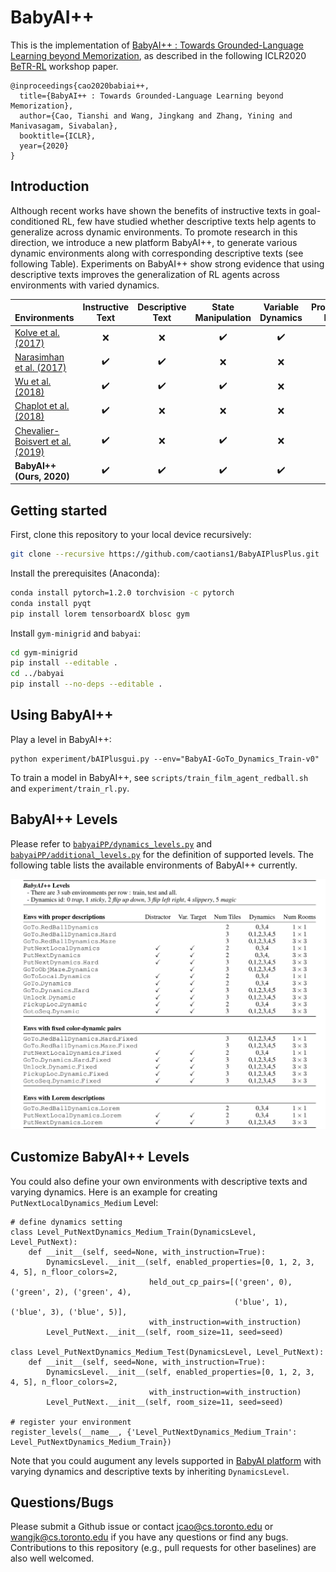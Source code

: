 # BabyAI++
This is the implementation of [BabyAI++ : Towards Grounded-Language Learning beyond Memorization](https://arxiv.org/pdf/2004.07200.pdf), as described in the following ICLR2020 [BeTR-RL](http://www.betr-rl.ml/2020/) workshop paper. 

```
@inproceedings{cao2020babiai++,
  title={BabyAI++ : Towards Grounded-Language Learning beyond Memorization},
  author={Cao, Tianshi and Wang, Jingkang and Zhang, Yining and Manivasagam, Sivabalan},
  booktitle={ICLR},
  year={2020}
}
```

## Introduction
Although recent works have shown the benefits of instructive texts in goal-conditioned RL, few have studied whether descriptive texts help agents to generalize across dynamic environments. To promote research in this direction, we introduce a new platform BabyAI++, to generate various dynamic environments along with corresponding descriptive texts (see following Table). Experiments on BabyAI++ show strong evidence that using descriptive texts improves the generalization of RL agents across environments with varied dynamics.

| <img width=290/>Environments                   | Instructive Text   | Descriptive Text   | State Manipulation | Variable Dynamics  | Procedural Envs    | Multi-task         |
|----------------------------------|:------------------:|:------------------:|:------------------:|:------------------:|:------------------:|:------------------:|
| [Kolve et al. (2017)](https://arxiv.org/abs/1712.05474)              | :x:                | :x:                | :heavy_check_mark: | :heavy_check_mark: | :heavy_check_mark: | :x:                |
| [Narasimhan et al. (2017)](https://arxiv.org/abs/1708.00133)         | :heavy_check_mark: | :heavy_check_mark: | :x:                | :x:                | :heavy_check_mark: | :x:                |
| [Wu et al. (2018)](https://arxiv.org/abs/1801.02209)                 | :heavy_check_mark: | :heavy_check_mark: | :heavy_check_mark: | :x:                | :x:                | :x:                |
| [Chaplot et al. (2018)](https://arxiv.org/abs/1706.07230)            | :heavy_check_mark: | :x:                | :x:                | :x:                | :heavy_check_mark: | :x:                |
| [Chevalier-Boisvert et al. (2019)](https://arxiv.org/abs/1810.08272) | :heavy_check_mark: | :x:                | :heavy_check_mark: | :x:                | :heavy_check_mark: | :heavy_check_mark: |
| __BabyAI++ (Ours, 2020)__        | :heavy_check_mark: | :heavy_check_mark: | :heavy_check_mark: | :heavy_check_mark: | :heavy_check_mark: | :heavy_check_mark: |


## Getting started
First, clone this repository to your local device recursively:
```bash
git clone --recursive https://github.com/caotians1/BabyAIPlusPlus.git
```
Install the prerequisites (Anaconda):
```bash
conda install pytorch=1.2.0 torchvision -c pytorch
conda install pyqt
pip install lorem tensorboardX blosc gym
```
Install `gym-minigrid` and `babyai`:
```bash
cd gym-minigrid
pip install --editable .
cd ../babyai
pip install --no-deps --editable .
```

## Using BabyAI++
Play a level in BabyAI++:
```
python experiment/bAIPlusgui.py --env="BabyAI-GoTo_Dynamics_Train-v0"
```
To train a model in BabyAI++, see `scripts/train_film_agent_redball.sh` and `experiment/train_rl.py`. 

## BabyAI++ Levels
Please refer to [`babyaiPP/dynamics_levels.py`](https://github.com/caotians1/BabyAIPlusPlus/blob/master/babyaiPP/dynamics_levels.py) and [`babyaiPP/additional_levels.py`](https://github.com/caotians1/BabyAIPlusPlus/blob/master/babyaiPP/additional_levels.py) for the definition of supported levels. The following table lists the available environments of BabyAI++ currently.

![babyai_levels](https://github.com/caotians1/BabyAIPlusPlus/blob/master/babyai_levels.png )


## Customize BabyAI++ Levels
You could also define your own environments with descriptive texts and varying dynamics. Here is an example for creating `PutNextLocalDynamics_Medium` Level:
```
# define dynamics setting
class Level_PutNextDynamics_Medium_Train(DynamicsLevel, Level_PutNext):
    def __init__(self, seed=None, with_instruction=True):
        DynamicsLevel.__init__(self, enabled_properties=[0, 1, 2, 3, 4, 5], n_floor_colors=2,
                               held_out_cp_pairs=[('green', 0), ('green', 2), ('green', 4),
                                                  ('blue', 1), ('blue', 3), ('blue', 5)],
                               with_instruction=with_instruction)
        Level_PutNext.__init__(self, room_size=11, seed=seed)

class Level_PutNextDynamics_Medium_Test(DynamicsLevel, Level_PutNext):
    def __init__(self, seed=None, with_instruction=True):
        DynamicsLevel.__init__(self, enabled_properties=[0, 1, 2, 3, 4, 5], n_floor_colors=2,
                               with_instruction=with_instruction)
        Level_PutNext.__init__(self, room_size=11, seed=seed)
        
# register your environment
register_levels(__name__, {'Level_PutNextDynamics_Medium_Train': Level_PutNextDynamics_Medium_Train})
```
Note that you could augument any levels supported in [BabyAI platform](https://github.com/mila-iqia/babyai) with varying dynamics and descriptive texts by inheriting `DynamicsLevel`.

## Questions/Bugs
Please submit a Github issue or contact jcao@cs.toronto.edu or wangjk@cs.toronto.edu if you have any questions or find any bugs. Contributions to this repository (e.g., pull requests for other baselines) are also well welcomed.
